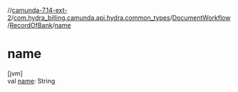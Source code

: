 //[camunda-7.14-ext-2](../../../../index.md)/[com.hydra_billing.camunda.api.hydra.common_types](../../index.md)/[DocumentWorkflow](../index.md)/[RecordOfBank](index.md)/[name](name.md)

# name

[jvm]\
val [name](name.md): String
